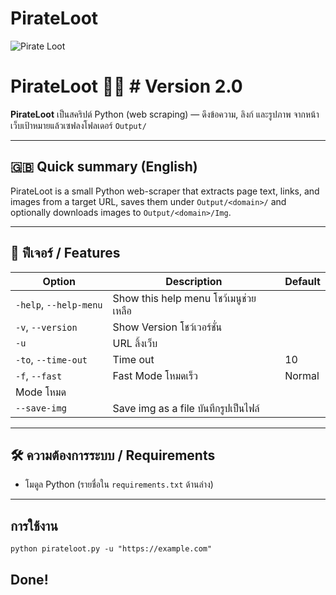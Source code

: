 # PirateLoot
![Pirate Loot](https://cdn.discordapp.com/attachments/1393114345206190111/1414272755460739235/IMG_20250907_223214.jpg?ex=68bef7a4&is=68bda624&hm=717b81197285a1756fc144cafe3413780c352e274caf7ae0de962a1d74246e63&)


# PirateLoot 🏴‍☠️  # Version 2.0
**PirateLoot** เป็นสคริปต์ Python (web scraping) — ดึงข้อความ, ลิงก์ และรูปภาพ จากหน้าเว็บเป้าหมายแล้วเซฟลงโฟลเดอร์ `Output/`

---

## 🇬🇧 Quick summary (English)
PirateLoot is a small Python web-scraper that extracts page text, links, and images from a target URL, saves them under `Output/<domain>/` and optionally downloads images to `Output/<domain>/Img`.

---

## 🧭 ฟีเจอร์ / Features
| Option                         | Description                                   | Default        |
|--------------------------------|-----------------------------------------------|----------------|
| `-help`, `--help-menu`         | Show this help menu    โชว้เมนูช่วยเหลือ             |                |
| `-v`, `--version`              | Show Version   โชว์เวอร์ชั่น                        |                |
| `-u`                           | URL   ลิ้งเว็บ                                    |                |
| `-to`, `--time-out`            | Time out                                      |     10         |
| `-f`, `--fast`                 | Fast Mode   โหมดเร็ว                            | Normal         |
| Mode  โหมด                     |                                               |                |
| `--save-img`                   | Save img as a file  บันทึกรูปเป็นไฟล์               |                |


---

## 🛠️ ความต้องการระบบ / Requirements
- โมดูล Python (รายชื่อใน `requirements.txt` ด้านล่าง)

---

## การใช้งาน
`python pirateloot.py -u "https://example.com"`

## Done!
